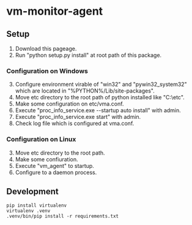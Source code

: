 # vm-monitor-agent

## Setup
1. Download this pageage.
2. Run "python setup.py install" at root path of this package.

### Configuration on Windows
3. Configure environment virable of "win32" and "pywin32_system32" which are located in "%PYTHON%/Lib/site-packages".
4. Move etc directory to the root path of python installed like "C:\etc".
5. Make some configuration on etc/vma.conf.
6. Execute "proc_info_service.exe --startup auto install" with admin.
7. Execute "proc_info_service.exe start" with admin.
8. Check log file which is configured at vma.conf.

### Configuration on Linux
3. Move etc directory to the root path.
4. Make some confiuration.
5. Execute "vm_agent" to startup.
6. Configure to a daemon process.

## Development
```shell
pip install virtualenv
virtualenv .venv
.venv/bin/pip install -r requirements.txt
```
